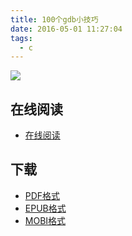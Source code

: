 ```yaml
---
title: 100个gdb小技巧
date: 2016-05-01 11:27:04
tags:
  - c
---
```


![](https://ek8whxe.cloudimg.io/s/width/226/https://www.gitbook.com/cover/book/wizardforcel/100-gdb-tips.jpg)

<!--more-->

## 在线阅读 ##

+ [在线阅读](https://www.gitbook.com/book/wizardforcel/100-gdb-tips/details)

## 下载 ##

+ [PDF格式](https://www.gitbook.com/download/pdf/book/wizardforcel/100-gdb-tips)
+ [EPUB格式](https://www.gitbook.com/download/epub/book/wizardforcel/100-gdb-tips)
+ [MOBI格式](https://www.gitbook.com/download/mobi/book/wizardforcel/100-gdb-tips)
